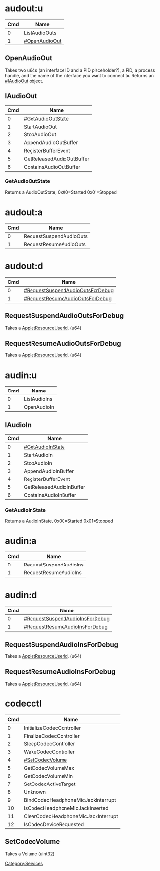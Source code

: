 # audout:u

| Cmd | Name                                       |
| --- | ------------------------------------------ |
| 0   | ListAudioOuts                              |
| 1   | [\#OpenAudioOut](#OpenAudioOut "wikilink") |

## OpenAudioOut

Takes two u64s (an interface ID and a PID placeholder?), a PID, a
process handle, and the name of the interface you want to connect to.
Returns an [\#IAudioOut](#IAudioOut "wikilink") object.

## IAudioOut

| Cmd | Name                                               |
| --- | -------------------------------------------------- |
| 0   | [\#GetAudioOutState](#GetAudioOutState "wikilink") |
| 1   | StartAudioOut                                      |
| 2   | StopAudioOut                                       |
| 3   | AppendAudioOutBuffer                               |
| 4   | RegisterBufferEvent                                |
| 5   | GetReleasedAudioOutBuffer                          |
| 6   | ContainsAudioOutBuffer                             |

### GetAudioOutState

Returns a AudioOutState, 0x00=Started 0x01=Stopped

# audout:a

| Cmd | Name                    |
| --- | ----------------------- |
| 0   | RequestSuspendAudioOuts |
| 1   | RequestResumeAudioOuts  |

# audout:d

| Cmd | Name                                                                             |
| --- | -------------------------------------------------------------------------------- |
| 0   | [\#RequestSuspendAudioOutsForDebug](#RequestSuspendAudioOutsForDebug "wikilink") |
| 1   | [\#RequestResumeAudioOutsForDebug](#RequestResumeAudioOutsForDebug "wikilink")   |

## RequestSuspendAudioOutsForDebug

Takes a
[AppletResourceUserId](AM%20services#AppletResourceUserId.md##AppletResourceUserId "wikilink").
(u64)

## RequestResumeAudioOutsForDebug

Takes a
[AppletResourceUserId](AM%20services#AppletResourceUserId.md##AppletResourceUserId "wikilink").
(u64)

# audin:u

| Cmd | Name         |
| --- | ------------ |
| 0   | ListAudioIns |
| 1   | OpenAudioIn  |

## IAudioIn

| Cmd | Name                                             |
| --- | ------------------------------------------------ |
| 0   | [\#GetAudioInState](#GetAudioInState "wikilink") |
| 1   | StartAudioIn                                     |
| 2   | StopAudioIn                                      |
| 3   | AppendAudioInBuffer                              |
| 4   | RegisterBufferEvent                              |
| 5   | GetReleasedAudioInBuffer                         |
| 6   | ContainsAudioInBuffer                            |

### GetAudioInState

Returns a AudioInState, 0x00=Started 0x01=Stopped

# audin:a

| Cmd | Name                   |
| --- | ---------------------- |
| 0   | RequestSuspendAudioIns |
| 1   | RequestResumeAudioIns  |

# audin:d

| Cmd | Name                                                                           |
| --- | ------------------------------------------------------------------------------ |
| 0   | [\#RequestSuspendAudioInsForDebug](#RequestSuspendAudioInsForDebug "wikilink") |
| 1   | [\#RequestResumeAudioInsForDebug](#RequestResumeAudioInsForDebug "wikilink")   |

## RequestSuspendAudioInsForDebug

Takes a
[AppletResourceUserId](AM%20services#AppletResourceUserId.md##AppletResourceUserId "wikilink").
(u64)

## RequestResumeAudioInsForDebug

Takes a
[AppletResourceUserId](AM%20services#AppletResourceUserId.md##AppletResourceUserId "wikilink").
(u64)

# codecctl

| Cmd | Name                                           |
| --- | ---------------------------------------------- |
| 0   | InitializeCodecController                      |
| 1   | FinalizeCodecController                        |
| 2   | SleepCodecController                           |
| 3   | WakeCodecController                            |
| 4   | [\#SetCodecVolume](#SetCodecVolume "wikilink") |
| 5   | GetCodecVolumeMax                              |
| 6   | GetCodecVolumeMin                              |
| 7   | SetCodecActiveTarget                           |
| 8   | Unknown                                        |
| 9   | BindCodecHeadphoneMicJackInterrupt             |
| 10  | IsCodecHeadphoneMicJackInserted                |
| 11  | ClearCodecHeadphoneMicJackInterrupt            |
| 12  | IsCodecDeviceRequested                         |

## SetCodecVolume

Takes a Volume (uint32)

[Category:Services](Category:Services "wikilink")
